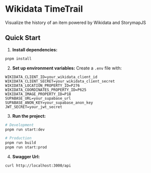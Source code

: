 # Wikidata TimeTrail

Visualize the history of an item powered by Wikidata and StorymapJS

## Quick Start

1. **Install dependencies:**
```bash
pnpm install
```

2. **Set up environment variables:**
Create a `.env` file with:
```env
WIKIDATA_CLIENT_ID=your_wikidata_client_id
WIKIDATA_CLIENT_SECRET=your_wikidata_client_secret
WIKIDATA_LOCATION_PROPERTY_ID=P276
WIKIDATA_COORDINATES_PROPERTY_ID=P625
WIKIDATA_IMAGE_PROPERTY_ID=P18
SUPABASE_URL=your_supabase_url
SUPABASE_ANON_KEY=your_supabase_anon_key
JWT_SECRET=your_jwt_secret
```

3. **Run the project:**
```bash
# Development
pnpm run start:dev

# Production
pnpm run build
pnpm run start:prod
```

4. **Swagger Url:**
```bash
curl http://localhost:3000/api
